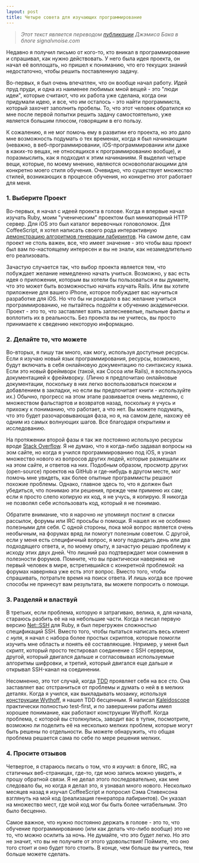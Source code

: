 ```yaml
---
layout: post
title: Четыре совета для изучающих программирование
---
```



<blockquote><em>Этот текст является переводом <a href="http://signalvnoise.com/posts/3014-four-tips-for-learning-how-to-program">публикации</a> Джэмиса Бака в блоге signalvnoise.com</em></blockquote>
Недавно я получил письмо от кого-то, кто вникал в программирование и спрашивал, как нужно действовать. У него была идея проекта, он начал её воплощать, но пришел к пониманию, что его текущих знаний недостаточно, чтобы решить поставленную задачу.

Во-первых, я был очень впечатлен, что он вообще начал работу. Идей пруд пруди, и одна из наименее любимых мной вещей - это "люди идеи", которые считают, что их работа уже сделана, когда они придумали идею, и все, что им осталось - это найти программиста, который захочет заполнить пробелы. То, что этот человек обратился ко мне после первой попытки решить задачу самостоятельно, уже является большим плюсом, говорящим в его пользу.

К сожалению, я не мог помочь ему в развитии его проекта, но это дало мне возможность подумать о тех временах, когда я был начинающим (неважно, в веб-программировании, iOS-программировании или даже в каких-то вещах, не относящихся к программированию вообще), и поразмыслить, как я подходил к этим начинаниям. Я выделил четыре вещи, которые, по моему мнению, являются основополагающими для конкретно моего стиля обучения. Очевидно, что существует множество стилей, возникающих в процессе обучения, но конкретно этот работает для меня.<!--more-->
<h3>1. Выберите Проект</h3>
Во-первых, я начал с идеей проекта в голове. Когда я впервые начал изучать Ruby, моим "ученическим" проектом был миниатюрный HTTP сервер. Для iOS это был каталог веревочных головоломок. Для CoffeeScript, я хотел написать своего рода интерактивную <a href="http://weblog.jamisbuck.org/2011/2/7/maze-generation-algorithm-recap">демонстрацию алгоритмов генерации лабиринтов</a>. На самом деле, сам проект не столь важен, все, что имеет значение - это чтобы ваш проект был вам по-настоящему интересен и вы не знали, как незамедлительно его реализовать.

Зачастую случается так, что выбор проекта является тем, что побуждает желание немедленно начать учиться. Возможно, у вас есть идея о приложении, которым вы хотели бы пользоваться и вы думаете, что это может быть возможностью начать изучать Rails. Или вы хотите приложение для вашего iPhone, которое побуждает вас научиться разработке для iOS.
Но что бы ни рождало в вас желание учиться программированию, не пытайтесь подойти к обучению академически. Проект - это то, что заставляет взять заплесневелые, пыльные факты и воплотить их в реальность. Без проекта вы не учитесь, вы просто принимаете к сведению некоторую информацию.
<h3>2. Делайте то, что можете</h3>
Во-вторых, я пишу так много, как могу, используя доступные ресурсы. Если я изучаю новый язык программирования, ресурсы, возможно, будут включать в себя онлайновую документацию по синтаксису языка. Если это новый фреймворк (такой, как Cocoa или Rails), я воспользуюсь документацией к фреймворку. (Лично я предпочитаю онлайновые документации, поскольку в них легко воспользоваться поиском и добавлением в закладки, но если вы предпочитает книги - используйте их.) Обычно, прогресс на этом этапе развивается очень медленно, с множеством фальстартов и возвратов назад, поскольку я учусь и прихожу к пониманию, что работает, а что нет. Вы можете подумать, что это будет разочаровывающая фаза, но я, на самом деле, нахожу её одним из самых волнующих шагов. Все благодаря открытиям и исследованию.

На протяжении второй фазы я так же постоянно использую ресурсы вроде <a href="http://stackoverflow.com/">Stack Overflow</a>. Я не думаю, что я когда-либо задавал вопросы на эом сайте, но когда я учился программированию под iOS, я узнал множество нового из вопросов других людей, которые размещали их на этом сайте, и ответов на них. Подобным образом, просмотр других (open-source) проектов на GitHub и где-нибудь в другом месте, мог помочь мне увидеть, как более опытные программисты решают похожие проблемы. Однако, главное здесь то, что я должен был убедиться, что понимаю эти решения, прежде чем применю их сам; если я просто слепо копирую их код, я не учусь, я копирую. Я никогда не позволял себе использовать код, который я не понимаю.

Обратите внимание, что я нарочно <em>не</em> упомянул постинг в списки рассылок, форумы или IRC просьбы о помощи. Я нашел их не особенно полезными для себя. С одной стороны, пока мой вопрос является очень необычным, на форумах вряд ли помогут полезным советом. С другой, если у меня есть специфичный вопрос, я могу подождать день или два подходящего ответа, и, по моему опыту, я зачастую решаю проблему к исходу этих двух дней. Что лишний раз подтверждает мои сомнения в полезности форумов. Помните, что вы практически наверняка не первый человек в мире, встретившийся с конкретной проблемой: на форумах наверняка уже есть этот вопрос. Вместо того, чтобы спрашивать, потратьте время на поиск ответа. И лишь когда все прочие способы не принесут вам результата, вы можете попросить о помощи.
<h3>3. Разделяй и властвуй</h3>
В третьих, если проблема, которую я затрагиваю, велика, я, для начала, стараюсь разбить её на на небольшие части. Когда я писал первую версию <a href="https://github.com/net-ssh/net-ssh">Net::SSH</a> для Ruby, я был перегружен сложностью спецификаций SSH. Вместо того, чтобы пытаться написать весь клиент <em>с нуля</em>, я начал с набора более простых скриптов, которые помогли изучить мне область и понять её составляющие. Нпример, у меня был скрипт, который просто тестировал соединение с SSH сервером, другой, который двигался дальше и согласовывал используемые алгоритмы шифровки, и третий, который двигался еще дальше и открывал SSH-канал на соединении.

Несомненно, это тот случай, когда <a href="http://ru.wikipedia.org/wiki/%D0%A0%D0%B0%D0%B7%D1%80%D0%B0%D0%B1%D0%BE%D1%82%D0%BA%D0%B0_%D1%87%D0%B5%D1%80%D0%B5%D0%B7_%D1%82%D0%B5%D1%81%D1%82%D0%B8%D1%80%D0%BE%D0%B2%D0%B0%D0%BD%D0%B8%D0%B5">TDD</a> проявляет себя на все сто. Она заставляет вас отстраниться от проблемы и думать о ней в в мелких деталях. Когда я учился, как выкладывать мозаику, используя <a href="http://en.wikipedia.org/wiki/Wythoff_construction">конструкции Wythoff</a>, я нашел TDD бесценным. Я написал <a href="https://github.com/jamis/kaleidoscope">Kaleidoscope</a> практически полностью test-first, и по завершении работы имел хорошее понимание, как работают конструкции Wythoff.
Когда проблема, с которой вы столкнулись, заводит вас в тупик, посмотрите, возможно ли поделить её на несколько мелких проблем, которые могут быть решены по отдельности. Вы можете обнаружить, что общая проблема решается сама по себе по мере решения мелких.
<h3>4. Просите отзывов</h3>
Четвертое, я стараюсь писать о том, что я изучил: в блоге, IRC, на статичных веб-страницах, где-то, где мою запись можно увидеть, и прошу обратной связи. Я не делал этого последовательно, как мне следовало бы, но когда я делал это, я узнавал много нового. Несколько месяцев назад я изучал CoffeeScript и попросил Сэма Стивенсона взглянуть на мой код (реализация генератора лабиринтов). Он указал на множество мест, где мой код мог бы быть более читабельным. Это было бесценно.

Самое важное, что нужно постоянно держать в голове - это то, что обучение программированию (или как делать что-либо вообще) это не то, что можно осилить за ночь. Не думайте, что это будет легко.
Но это не значит, что вы не получите от этого удовольствия! Поймите, что оно того стоит и оно будет того стоить. В конце, чем больше вы учитесь, тем больше можете сделать.